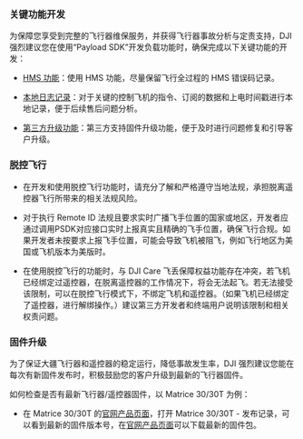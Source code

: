 ### 关键功能开发

为保障您享受到完整的飞行器维保服务，并获得飞行器事故分析与定责支持，DJI 强烈建议您在使用“Payload SDK”开发负载功能时，确保完成以下关键功能的开发：

* [HMS 功能](https://developer.dji.com/doc/payload-sdk-tutorial/cn/function-set/basic-function/hms-function.html)：使用 HMS 功能，尽量保留飞行全过程的 HMS 错误码记录。

* [本地日志记录](https://developer.dji.com/doc/payload-sdk-tutorial/cn/function-set/basic-function/log-management.html)：对于关键的控制飞机的指令、订阅的数据和上电时间戳进行本地记录，便于后续售后问题分析。

* [第三方升级功能](https://developer.dji.com/doc/payload-sdk-tutorial/cn/function-set/advanced-function/local-update.html)：第三方支持固件升级功能，便于及时进行问题修复和引导客户升级。

### 脱控飞行

* 在开发和使用脱控飞行功能时，请充分了解和严格遵守当地法规，承担脱离遥控器飞行所带来的相关法规风险。

* 对于执行 Remote ID 法规且要求实时广播飞手位置的国家或地区，开发者应通过调用PSDK对应接口实时上报真实且精确的飞手位置，确保飞行合规。如果开发者未按要求上报飞手位置，可能会导致飞机被阻飞，例如飞行地区为美国或飞机版本为美版时。

* 在使用脱控飞行的功能时，与 DJI Care 飞丢保障权益功能存在冲突，若飞机已经绑定过遥控器，在脱离遥控器的工作情况下，将会无法起飞。若无法接受该限制，可以在脱控飞行模式下，不绑定飞机和遥控器。（如果飞机已经绑定了遥控器，进行解绑操作。）建议第三方开发者和终端用户说明该限制和相关权责问题。

### 固件升级

为了保证大疆飞行器和遥控器的稳定运行，降低事故发生率，DJI 强烈建议您能在每次有新固件发布时，积极鼓励您的客户升级到最新的飞行器固件。

如何检查是否有最新飞行器/遥控器固件，以 Matrice 30/30T 为例：

* 在 Matrice 30/30T 的[官网产品页面](https://enterprise.dji.com/cn/matrice-30/downloads)，打开 Matrice 30/30T - 发布记录，可以看到最新的固件版本号，在[官网产品页面](https://enterprise.dji.com/cn/matrice-30/downloads)可以下载最新的固件包。